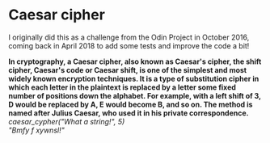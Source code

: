 # Caesar cipher
I originally did this as a challenge from the Odin Project in October 2016, coming back in April 2018 to add some tests and improve the code a bit!

**In cryptography, a Caesar cipher, also known as Caesar's cipher, the shift cipher, Caesar's code or Caesar shift, is one of the simplest and most widely known encryption techniques. It is a type of substitution cipher in which each letter in the plaintext is replaced by a letter some fixed number of positions down the alphabet. For example, with a left shift of 3, D would be replaced by A, E would become B, and so on. The method is named after Julius Caesar, who used it in his private correspondence.** <br>
*caesar_cypher("What a string!", 5)*<br>
*"Bmfy f xywnsl!"*
